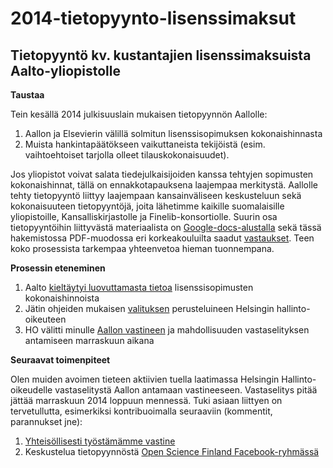 2014-tietopyynto-lisenssimaksut
===============================

## Tietopyyntö kv. kustantajien lisenssimaksuista Aalto-yliopistolle


**Taustaa**  

Tein kesällä 2014 julkisuuslain mukaisen tietopyynnön Aallolle:

 1. Aallon ja Elsevierin välillä solmitun lisenssisopimuksen kokonaishinnasta
 1. Muista hankintapäätökseen vaikuttaneista tekijöistä (esim. vaihtoehtoiset tarjolla olleet tilauskokonaisuudet).

Jos yliopistot voivat salata tiedejulkaisijoiden kanssa tehtyjen sopimusten kokonaishinnat, tällä on ennakkotapauksena laajempaa merkitystä. Aallolle tehty tietopyyntö liittyy laajempaan kansainväliseen keskusteluun sekä kokonaisuuteen tietopyyntöjä, joita lähetimme kaikille suomalaisille yliopistoille, Kansalliskirjastolle ja Finelib-konsortiolle. Suurin osa tietopyyntöihin liittyvästä materiaalista on [Google-docs-alustalla](https://drive.google.com/?authuser=0#folders/0BzpjC35str8vUkpaTnFvZUNZV0k) sekä tässä hakemistossa PDF-muodossa eri korkeakouluilta saadut [vastaukset](vastaukset). Teen koko prosessista tarkempaa yhteenvetoa hieman tuonnempana.


**Prosessin eteneminen**

 1. Aalto [kieltäytyi luovuttamasta tietoa](HallintoOikeus/20140820-Aalto-Vastine.pdf) lisenssisopimusten kokonaishinnoista
 1. Jätin ohjeiden mukaisen [valituksen](HallintoOikeus/20140919-Valitus-HO-Lahti.pdf) perusteluineen Helsingin hallinto-oikeuteen 
 1. HO välitti minulle [Aallon vastineen](HallintoOikeus/20140919-Valitus-HO-Lahti.pdf) ja mahdollisuuden vastaselityksen antamiseen marraskuun aikana 


**Seuraavat toimenpiteet**  

Olen muiden avoimen tieteen aktiivien tuella laatimassa Helsingin Hallinto-oikeudelle vastaselitystä Aallon antamaan vastineeseen. Vastaselitys pitää jättää marraskuun 2014 loppuun mennessä. Tuki asiaan liittyen on tervetullutta, esimerkiksi kontribuoimalla seuraaviin (kommentit, parannukset jne):

 1. [Yhteisöllisesti työstämämme vastine](https://docs.google.com/document/d/1-WmhAGwSAfi34ZivVMRJ-TQlhbBg2QVOgkxnW9eUjAE/edit)
 1. Keskustelua tietopyynnöstä [Open Science Finland Facebook-ryhmässä](https://www.facebook.com/groups/241398182642057/permalink/411482855633588/)










